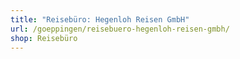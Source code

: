 ```yaml
---
title: "Reisebüro: Hegenloh Reisen GmbH"
url: /goeppingen/reisebuero-hegenloh-reisen-gmbh/
shop: Reisebüro
---
```

